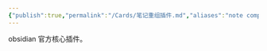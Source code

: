 ```yaml
---
{"publish":true,"permalink":"/Cards/笔记重组插件.md","aliases":"note composor","created":"2025-07-10","modified":"2025-07-10","published":"2025-07-12T11:17:57.162+08:00","cssclasses":""}
---
```



obsidian 官方核心插件。
